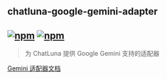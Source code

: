 ## chatluna-google-gemini-adapter

## [![npm](https://img.shields.io/npm/v/koishi-plugin-chatluna-google-gemini-adapter)](https://www.npmjs.com/package/koishi-plugin-chatluna-google-gemini) [![npm](https://img.shields.io/npm/dm/koishi-plugin-chatluna-google-gemini-adapter)](https://www.npmjs.com/package//koishi-plugin-chatluna-google-gemini-adapter)

> 为 ChatLuna 提供 Google Gemini 支持的适配器

[Gemini 适配器文档](https://chatluna.chat/guide/configure-model-platform/google-gemini.html)

